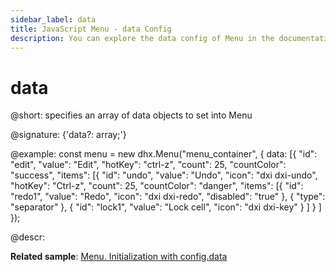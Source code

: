 ```yaml
---
sidebar_label: data
title: JavaScript Menu - data Config 
description: You can explore the data config of Menu in the documentation of the DHTMLX JavaScript UI library. Browse developer guides and API reference, try out code examples and live demos, and download a free 30-day evaluation version of DHTMLX Suite 7.
---
```


# data

@short: specifies an array of data objects to set into Menu

@signature: {'data?: array;'}

@example:
const menu = new dhx.Menu("menu_container", {
    data: [{
        "id": "edit",
        "value": "Edit",
        "hotKey": "ctrl-z",
        "count": 25,
        "countColor": "success",
        "items": [{
            "id": "undo",
            "value": "Undo",
            "icon": "dxi dxi-undo",
            "hotKey": "Ctrl-z",
            "count": 25,
            "countColor": "danger",
            "items": [{
                "id": "redo1",
                "value": "Redo",
                "icon": "dxi dxi-redo",
                "disabled": "true"
            },
            {
                "type": "separator"
            },
            {
                "id": "lock1",
                "value": "Lock cell",
                "icon": "dxi dxi-key"
            }
            ]
        }
    ]
});

@descr:

**Related sample**: [Menu. Initialization with config.data](https://snippet.dhtmlx.com/cg62qa9v)

[comment]: # (@related: menu/data_loading.md)

